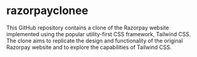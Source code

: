 # razorpayclonee
This GitHub repository contains a clone of the Razorpay website implemented using the popular utility-first CSS framework, Tailwind CSS. The clone aims to replicate the design and functionality of the original Razorpay website and to explore the capabilities of Tailwind CSS.
